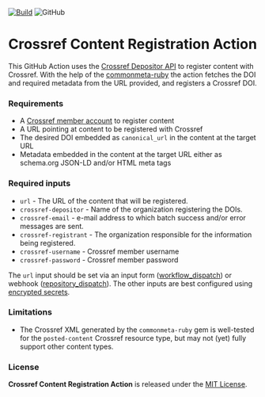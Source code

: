 [![Build](https://github.com/front-matter/content-registration/actions/workflows/test_action.yaml/badge.svg)](https://github.com/front-matter/content-registration/actions/workflows/test_action.yaml)
![GitHub](https://img.shields.io/github/license/front-matter/content-registration?logo=MIT)

# Crossref Content Registration Action

This GitHub Action uses the [Crossref Depositor API](https://www.crossref.org/documentation/register-maintain-records/direct-deposit-xml/https-post/) to register content with Crossref. With the help of the [commonmeta-ruby](https://rubygems.org/gems/commonmeta-ruby) the action fetches the DOI and required metadata from the URL provided, and registers a Crossref DOI.

### Requirements

* A [Crossref member account](https://www.crossref.org/membership/) to register content
* A URL pointing at content to be registered with Crossref
* The desired DOI embedded as `canonical_url` in the content at the target URL
* Metadata embedded in the content at the target URL either as schema.org JSON-LD and/or HTML meta tags

### Required inputs

* `url` - The URL of the content that will be registered.
* `crossref-depositor` - Name of the organization registering the DOIs.
* `crossref-email` - e-mail address to which batch success and/or error messages are sent.
* `crossref-registrant` - The organization responsible for the information being registered.
* `crossref-username` - Crossref member username
* `crossref-password` - Crossref member password

The `url` input should be set via an input form ([workflow_dispatch](https://docs.github.com/en/actions/using-workflows/events-that-trigger-workflows#workflow_dispatch)) or webhook ([repository_dispatch](https://docs.github.com/en/actions/using-workflows/events-that-trigger-workflows#repository_dispatch)). The other inputs are best configured using [encrypted secrets](https://docs.github.com/en/actions/security-guides/encrypted-secrets).

### Limitations

* The Crossref XML generated by the `commonmeta-ruby` gem is well-tested for the `posted-content` Crossref resource type, but may not (yet) fully support other content types.

### License

**Crossref Content Registration Action** is released under the [MIT License](https://github.com/front-matter/content-registration/blob/main/LICENSE).

